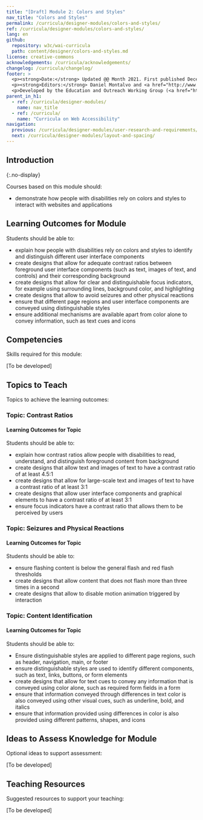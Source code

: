 ```yaml
---
title: "[Draft] Module 2: Colors and Styles"
nav_title: "Colors and Styles"
permalink: /curricula/designer-modules/colors-and-styles/
ref: /curricula/designer-modules/colors-and-styles/
lang: en
github:
  repository: w3c/wai-curricula
  path: content/designer/colors-and-styles.md
license: creative-commons
acknowledgements: /curricula/acknowledgements/
changelog: /curricula/changelog/
footer: >
  <p><strong>Date:</strong> Updated @@ Month 2021. First published December 2019.</p>
  <p><strong>Editors:</strong> Daniel Montalvo and <a href="http://www.w3.org/People/shadi/">Shadi Abou-Zahra</a>. Contributors: <a href="https://www.w3.org/WAI/EO/EOWG-members">EOWG Participants</a>. ACKNOWLEDGEMENTS lists contributors and credits.</p>
  <p>Developed by the Education and Outreach Working Group (<a href="http://www.w3.org/WAI/EO/">EOWG</a>). Developed with support from the <a href="https://www.w3.org/WAI/about/projects/wai-guide/">WAI-Guide Project</a> funded by the European Commission (EC) under the Horizon 2020 program (Grant Agreement 822245).</p>
parent_in_h1:
  - ref: /curricula/designer-modules/
    name: nav_title
  - ref: /curricula/
    name: "Curricula on Web Accessibility"
navigation:
  previous: /curricula/designer-modules/user-research-and-requirements/
  next: /curricula/designer-modules/layout-and-spacing/
---
```


## Introduction
{:.no-display}

Courses based on this module should:

* demonstrate how people with disabilities rely on colors and styles to interact with websites and applications

## Learning Outcomes for Module

Students should be able to:

* explain how people with disabilities rely on colors and styles to identify and distinguish different user interface components
* create designs that allow for  adequate contrast ratios between foreground user interface components (such as text, images of text, and controls) and their corresponding background
* create designs that allow for clear and distinguishable focus indicators, for example using surrounding lines, background color, and highlighting
* create designs that allow to avoid seizures and other physical reactions
* ensure that different page regions and user interface components are conveyed using distinguishable styles
* ensure additional mechanisms are available apart from color alone to convey information, such as text cues and icons

## Competencies

Skills required for this module:

[To be developed]

## Topics to Teach

Topics to achieve the learning outcomes:

### Topic: Contrast Ratios

#### Learning Outcomes for Topic

Students should be able to:

* explain how contrast ratios allow people with disabilities to read, understand, and distinguish foreground content from background
* create designs that allow text and images of text to have a contrast ratio of at least 4.5:1 
* create designs that allow for large-scale text and images of text to have a contrast ratio of at least 3:1
* create designs that allow user interface components and graphical elements to have a contrast ratio of at least 3:1
* ensure focus indicators have a contrast ratio that allows them to be perceived by users

### Topic: Seizures and Physical Reactions

#### Learning Outcomes for Topic

Students should be able to:

* ensure flashing content is below the general flash and red flash thresholds
* create designs that allow content that does not flash more than three times in a second
* create designs that allow to disable motion animation triggered by interaction

### Topic: Content Identification

#### Learning Outcomes for Topic

Students should be able to:

* Ensure distinguishable styles are applied to different page regions, such as header, navigation, main, or footer
* ensure distinguishable styles are used to identify different components, such as text, links, buttons, or form elements
* create designs that allow for text cues to convey any information that is conveyed using color alone, such as required form fields in a form
* ensure that information conveyed through differences in text color is also conveyed using other visual cues, such as underline, bold, and italics
* ensure that information provided using differences in color is also provided using different patterns, shapes, and icons

## Ideas to Assess Knowledge for Module

Optional ideas to support assessment:

[To be developed]

## Teaching Resources

Suggested resources to support your teaching:

[To be developed]

